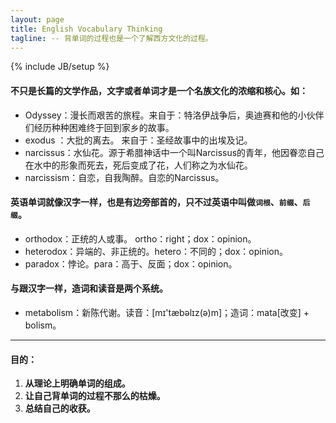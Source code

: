 ```yaml
---
layout: page
title: English Vocabulary Thinking
tagline: -- 背单词的过程也是一个了解西方文化的过程。
---
```

{% include JB/setup %}

#### 不只是长篇的文学作品，**文字或者单词才是一个名族文化的浓缩和核心**。如：
- Odyssey：漫长而艰苦的旅程。来自于：特洛伊战争后，奥迪赛和他的小伙伴们经历种种困难终于回到家乡的故事。
- exodus ：大批的离去。 来自于：圣经故事中的出埃及记。
- narcissus：水仙花。源于希腊神话中一个叫Narcissus的青年，他因眷恋自己在水中的形象而死去，死后变成了花，人们称之为水仙花。
- narcissism：自恋，自我陶醉。自恋的Narcissus。

#### 英语单词就像汉字一样，也是有边旁部首的，只不过英语中叫做`词根`、`前缀`、`后缀`。
- orthodox：正统的人或事。 ortho：right；dox：opinion。
- heterodox：异端的、非正统的。hetero：不同的；dox：opinion。
- paradox：悖论。para：高于、反面；dox：opinion。

#### 与跟汉字一样，造词和读音是两个系统。
- metabolism：新陈代谢。读音：[mɪ'tæbəlɪz(ə)m]；造词：mata[改变] + bolism。

***

#### 目的：
1. **从理论上明确单词的组成。**
2. **让自己背单词的过程不那么的枯燥。**
3. **总结自己的收获。** 
